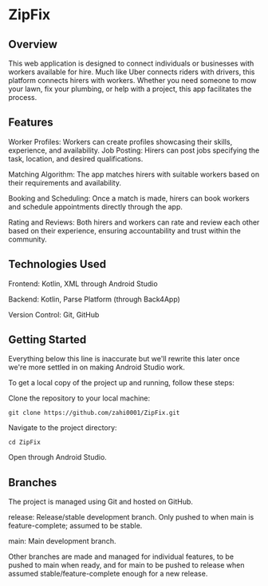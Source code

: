 # ZipFix

## Overview
This web application is designed to connect individuals or businesses with workers available for hire. Much like Uber connects riders with drivers, this platform connects hirers with workers. Whether you need someone to mow your lawn, fix your plumbing, or help with a project, this app facilitates the process.

## Features
Worker Profiles: Workers can create profiles showcasing their skills, experience, and availability.
Job Posting: Hirers can post jobs specifying the task, location, and desired qualifications.

Matching Algorithm: The app matches hirers with suitable workers based on their requirements and availability.

Booking and Scheduling: Once a match is made, hirers can book workers and schedule appointments directly through the app.

Rating and Reviews: Both hirers and workers can rate and review each other based on their experience, ensuring accountability and trust within the community.

## Technologies Used

Frontend: Kotlin, XML through Android Studio

Backend: Kotlin, Parse Platform (through Back4App)

Version Control: Git, GitHub

## Getting Started

Everything below this line is inaccurate but we'll rewrite this later once we're more settled in on making Android Studio work.

To get a local copy of the project up and running, follow these steps:

Clone the repository to your local machine:

```
git clone https://github.com/zahi0001/ZipFix.git
```

Navigate to the project directory:

```
cd ZipFix
```

Open through Android Studio.

## Branches
The project is managed using Git and hosted on GitHub.

release: Release/stable development branch. Only pushed to when main is feature-complete; assumed to be stable.

main: Main development branch.

Other branches are made and managed for individual features, to be pushed to main when ready, and for main to be pushed to release when assumed stable/feature-complete enough for a new release.
